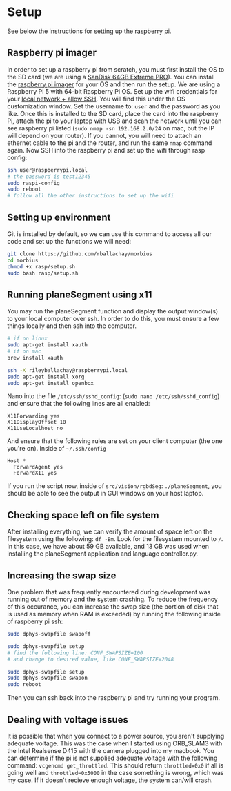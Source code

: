 # Setup

See below the instructions for setting up the raspberry pi.

## Raspberry pi imager

In order to set up a raspberry pi from scratch, you must first install the OS to the SD card (we are using a [SanDisk 64GB Extreme PRO](https://www.amazon.ca/dp/B09X7BYSFG?psc=1&ref=ppx_yo2ov_dt_b_product_details)). You can install the [raspberry pi imager](https://www.raspberrypi.com/software/) for your OS and then run the setup. We are using a Raspberry Pi 5 with 64-bit Raspberry Pi OS. Set up the wifi credentials for your [local network + allow SSH](https://www.raspberrypi.com/documentation/computers/getting-started.html#raspberry-pi-imager). You will find this under the OS customization window. Set the username to: `user` and the password as you like. Once this is installed to the SD card, place the card into the raspberry Pi, attach the pi to your laptop with USB and scan the network until you can see raspberry pi listed (`sudo nmap -sn 192.168.2.0/24` on mac, but the IP will depend on your router). If you cannot, you will need to attach an ethernet cable to the pi and the router, and run the same `nmap` command again. Now SSH into the raspberry pi and set up the wifi through rasp config:

```bash
ssh user@raspberrypi.local 
# the password is test12345 
sudo raspi-config
sudo reboot
# follow all the other instructions to set up the wifi
```

## Setting up environment

Git is installed by default, so we can use this command to access all our code and set up the functions we will need:

```bash
git clone https://github.com/rballachay/morbius
cd morbius
chmod +x rasp/setup.sh
sudo bash rasp/setup.sh
```

## Running planeSegment using x11

You may run the planeSegment function and display the output window(s) to your local computer over ssh. In order to do this, you must ensure a few things locally and then ssh into the computer.


```bash
# if on linux
sudo apt-get install xauth
# if on mac
brew install xauth

ssh -X rileyballachay@raspberrypi.local 
sudo apt-get install xorg
sudo apt-get install openbox
```

Nano into the file `/etc/ssh/sshd_config`: (`sudo nano /etc/ssh/sshd_config`) and ensure that the following lines are all enabled:

```
X11Forwarding yes
X11DisplayOffset 10
X11UseLocalhost no
```

And ensure that the following rules are set on your client computer (the one you're on). Inside of `~/.ssh/config`

```
Host *
  ForwardAgent yes
  ForwardX11 yes
```

If you run the script now, inside of `src/vision/rgbdSeg`: `./planeSegment`, you should be able to see the output in GUI windows on your host laptop.

## Checking space left on file system

After installing everything, we can verify the amount of space left on the filesystem using the following: `df -Bm`. Look for the filesystem mounted to `/`. In this case, we have about 59 GB available, and 13 GB was used when installing the planeSegment application and language controller.py.

## Increasing the swap size

One problem that was frequently encountered during development was running out of memory and the system crashing. To reduce the frequency of this occurance, you can increase the swap size (the portion of disk that is used as memory when RAM is exceeded) by running the following inside of raspberry pi ssh:

```bash
sudo dphys-swapfile swapoff

sudo dphys-swapfile setup
# find the following line: CONF_SWAPSIZE=100 
# and change to desired value, like CONF_SWAPSIZE=2048

sudo dphys-swapfile setup
sudo dphys-swapfile swapon
sudo reboot
```

Then you can ssh back into the raspberry pi and try running your program.

## Dealing with voltage issues

It is possible that when you connect to a power source, you aren't supplying adequate voltage. This was the case when I started using ORB_SLAM3 with the Intel Realsense D415 with the camera plugged into my macbook. You can determine if the pi is not supplied adequate voltage with the following command: `vcgencmd get_throttled`. This should return `throttled=0x0` if all is going well and `throttled=0x5000` in the case something is wrong, which was my case. If it doesn't  recieve enough voltage, the system can/will crash.
